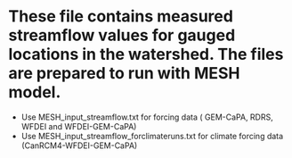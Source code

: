 # These file contains measured streamflow values for gauged locations in the watershed. The files are prepared to run with MESH model.

- Use MESH_input_streamflow.txt for forcing data ( GEM-CaPA, RDRS, WFDEI and WFDEI-GEM-CaPA)
- Use MESH_input_streamflow_forclimateruns.txt for climate forcing data (CanRCM4-WFDEI-GEM-CaPA)
